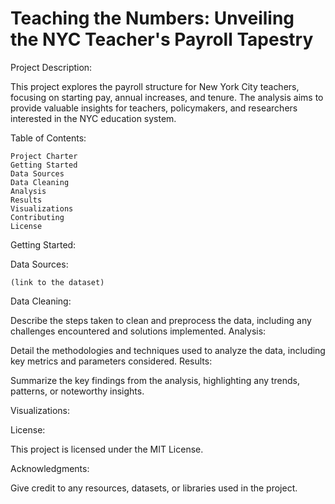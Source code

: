 # Teaching the Numbers: Unveiling the NYC Teacher's Payroll Tapestry

Project Description:

This project explores the payroll structure for New York City teachers, focusing on starting pay, annual increases, and tenure. The analysis aims to provide valuable insights for teachers, policymakers, and researchers interested in the NYC education system.

Table of Contents:

    Project Charter
    Getting Started
    Data Sources
    Data Cleaning
    Analysis
    Results
    Visualizations
    Contributing
    License

Getting Started:


Data Sources:

    (link to the dataset)

Data Cleaning:

Describe the steps taken to clean and preprocess the data, including any challenges encountered and solutions implemented.
Analysis:

Detail the methodologies and techniques used to analyze the data, including key metrics and parameters considered.
Results:

Summarize the key findings from the analysis, highlighting any trends, patterns, or noteworthy insights.

Visualizations:


License:

This project is licensed under the MIT License.

Acknowledgments:

Give credit to any resources, datasets, or libraries used in the project.